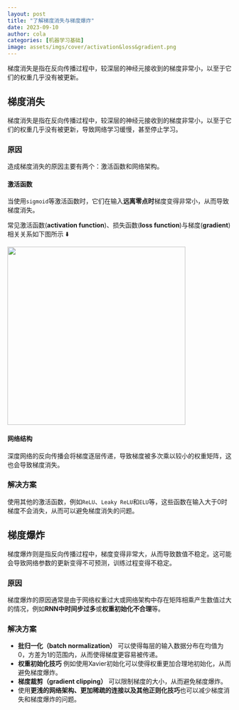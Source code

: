 ```yaml
---
layout: post
title: "了解梯度消失与梯度爆炸"
date: 2023-09-10
author: cola
categories: [机器学习基础]
image: assets/imgs/cover/activation&loss&gradient.png
---
```


梯度消失是指在反向传播过程中，较深层的神经元接收到的梯度非常小，以至于它们的权重几乎没有被更新。

## 梯度消失
梯度消失是指在反向传播过程中，较深层的神经元接收到的梯度非常小，以至于它们的权重几乎没有被更新，导致网络学习缓慢，甚至停止学习。

### 原因
造成梯度消失的原因主要有两个：激活函数和网络架构。

#### 激活函数
当使用`sigmoid`等激活函数时，它们在输入**远离零点时**梯度变得非常小，从而导致梯度消失。

常见激活函数(**activation function**)、损失函数(**loss function**)与梯度(**gradient**)相关关系如下图所示 ⬇️

<img src="/assets/imgs/ai/activation&loss&gradient.png" width="400" />

#### 网络结构

深度网络的反向传播会将梯度逐层传递，导致梯度被多次乘以较小的权重矩阵，这也会导致梯度消失。

### 解决方案

使用其他的激活函数，例如`ReLU`、`Leaky ReLU`和`ELU`等，这些函数在输入大于0时梯度不会消失，从而可以避免梯度消失的问题。

## 梯度爆炸
梯度爆炸则是指反向传播过程中，梯度变得非常大，从而导致数值不稳定。这可能会导致网络参数的更新变得不可预测，训练过程变得不稳定。
### 原因
梯度爆炸的原因通常是由于网络权重过大或网络架构中存在矩阵相乘产生数值过大的情况，例如**RNN中时间步过多**或**权重初始化不合理**等。

### 解决方案

- **批归一化（batch normalization）** 可以使得每层的输入数据分布在均值为0，方差为1的范围内，从而使得梯度更容易被传递。
- **权重初始化技巧** 例如使用Xavier初始化可以使得权重更加合理地初始化，从而避免梯度爆炸。
- **梯度裁剪（gradient clipping）** 可以限制梯度的大小，从而避免梯度爆炸。
- 使用**更浅的网络架构、更加稀疏的连接以及其他正则化技巧**也可以减少梯度消失和梯度爆炸的问题。

